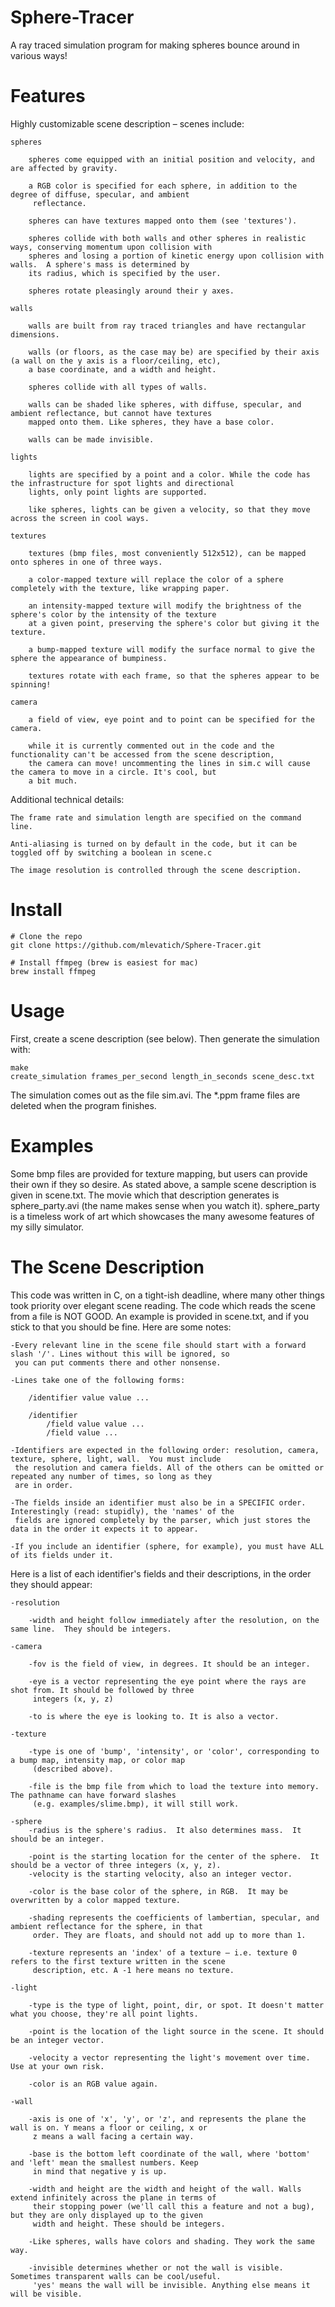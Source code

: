 # Sphere-Tracer
A ray traced simulation program for making spheres bounce around in various ways!

# Features

Highly customizable scene description – scenes include:

    spheres
    
        spheres come equipped with an initial position and velocity, and are affected by gravity.
        
        a RGB color is specified for each sphere, in addition to the degree of diffuse, specular, and ambient
         reflectance.
         
        spheres can have textures mapped onto them (see 'textures').
        
        spheres collide with both walls and other spheres in realistic ways, conserving momentum upon collision with
        spheres and losing a portion of kinetic energy upon collision with walls.  A sphere's mass is determined by
        its radius, which is specified by the user.
         
        spheres rotate pleasingly around their y axes.
        
    walls
    
        walls are built from ray traced triangles and have rectangular dimensions.
        
        walls (or floors, as the case may be) are specified by their axis (a wall on the y axis is a floor/ceiling, etc),
        a base coordinate, and a width and height.
         
        spheres collide with all types of walls.
        
        walls can be shaded like spheres, with diffuse, specular, and ambient reflectance, but cannot have textures
        mapped onto them. Like spheres, they have a base color.
         
        walls can be made invisible.
        
    lights
    
        lights are specified by a point and a color. While the code has the infrastructure for spot lights and directional
        lights, only point lights are supported.
         
        like spheres, lights can be given a velocity, so that they move across the screen in cool ways.
        
    textures
    
        textures (bmp files, most conveniently 512x512), can be mapped onto spheres in one of three ways.
        
        a color-mapped texture will replace the color of a sphere completely with the texture, like wrapping paper.
        
        an intensity-mapped texture will modify the brightness of the sphere's color by the intensity of the texture
        at a given point, preserving the sphere's color but giving it the texture.
         
        a bump-mapped texture will modify the surface normal to give the sphere the appearance of bumpiness.
        
        textures rotate with each frame, so that the spheres appear to be spinning!
        
    camera
    
        a field of view, eye point and to point can be specified for the camera.
        
        while it is currently commented out in the code and the functionality can't be accessed from the scene description,
        the camera can move! uncommenting the lines in sim.c will cause the camera to move in a circle. It's cool, but
        a bit much.

Additional technical details:

    The frame rate and simulation length are specified on the command line.
    
    Anti-aliasing is turned on by default in the code, but it can be toggled off by switching a boolean in scene.c
    
    The image resolution is controlled through the scene description.
    
# Install

~~~~
# Clone the repo
git clone https://github.com/mlevatich/Sphere-Tracer.git

# Install ffmpeg (brew is easiest for mac)
brew install ffmpeg
~~~~

# Usage

First, create a scene description (see below). Then generate the simulation with:

~~~~
make
create_simulation frames_per_second length_in_seconds scene_desc.txt
~~~~

The simulation comes out as the file sim.avi. The *.ppm frame files are deleted when the program finishes.


# Examples

Some bmp files are provided for texture mapping, but users can provide their own if they so desire.  As stated above,
a sample scene description is given in scene.txt.  The movie which that description generates is sphere_party.avi (the
name makes sense when you watch it).  sphere_party is a timeless work of art which showcases the many awesome features
of my silly simulator.

# The Scene Description

This code was written in C, on a tight-ish deadline, where many other things took priority over elegant scene reading.
The code which reads the scene from a file is NOT GOOD. An example is provided in scene.txt, and if you stick to that 
you should be fine. Here are some notes:

    -Every relevant line in the scene file should start with a forward slash '/'. Lines without this will be ignored, so
     you can put comments there and other nonsense.
     
    -Lines take one of the following forms:

        /identifier value value ...

        /identifier
            /field value value ...
            /field value ...

    -Identifiers are expected in the following order: resolution, camera, texture, sphere, light, wall.  You must include
     the resolution and camera fields. All of the others can be omitted or repeated any number of times, so long as they
     are in order.
     
    -The fields inside an identifier must also be in a SPECIFIC order. Interestingly (read: stupidly), the 'names' of the
     fields are ignored completely by the parser, which just stores the data in the order it expects it to appear.
     
    -If you include an identifier (sphere, for example), you must have ALL of its fields under it.

Here is a list of each identifier's fields and their descriptions, in the order they should appear:

    -resolution
    
        -width and height follow immediately after the resolution, on the same line.  They should be integers.

    -camera
    
        -fov is the field of view, in degrees. It should be an integer.
        
        -eye is a vector representing the eye point where the rays are shot from. It should be followed by three
         integers (x, y, z)
         
        -to is where the eye is looking to. It is also a vector.

    -texture
    
        -type is one of 'bump', 'intensity', or 'color', corresponding to a bump map, intensity map, or color map
         (described above).
         
        -file is the bmp file from which to load the texture into memory. The pathname can have forward slashes
         (e.g. examples/slime.bmp), it will still work.

    -sphere
        -radius is the sphere's radius.  It also determines mass.  It should be an integer.
        
        -point is the starting location for the center of the sphere.  It should be a vector of three integers (x, y, z).
        -velocity is the starting velocity, also an integer vector.
        
        -color is the base color of the sphere, in RGB.  It may be overwritten by a color mapped texture.
        
        -shading represents the coefficients of lambertian, specular, and ambient reflectance for the sphere, in that
         order. They are floats, and should not add up to more than 1.
         
        -texture represents an 'index' of a texture – i.e. texture 0 refers to the first texture written in the scene
         description, etc. A -1 here means no texture.

    -light
    
        -type is the type of light, point, dir, or spot. It doesn't matter what you choose, they're all point lights.
        
        -point is the location of the light source in the scene. It should be an integer vector.
        
        -velocity a vector representing the light's movement over time. Use at your own risk.
        
        -color is an RGB value again.

    -wall
    
        -axis is one of 'x', 'y', or 'z', and represents the plane the wall is on. Y means a floor or ceiling, x or
         z means a wall facing a certain way.
         
        -base is the bottom left coordinate of the wall, where 'bottom' and 'left' mean the smallest numbers. Keep
         in mind that negative y is up.
         
        -width and height are the width and height of the wall. Walls extend infinitely across the plane in terms of
         their stopping power (we'll call this a feature and not a bug), but they are only displayed up to the given
         width and height. These should be integers.
         
        -Like spheres, walls have colors and shading. They work the same way.
        
        -invisible determines whether or not the wall is visible.  Sometimes transparent walls can be cool/useful.
         'yes' means the wall will be invisible. Anything else means it will be visible.

